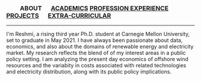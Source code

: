 
### &emsp;&emsp; ABOUT  &emsp; [ACADEMICS](./Academics.md) [PROFESSION EXPERIENCE](./profexp.md) &emsp; [PROJECTS](./projects) &emsp; [EXTRA-CURRICULAR](./extraCurricular.md)

-------  



I'm Reshmi, a rising third year Ph.D. student at Carnegie Mellon University, set to graduate in May 2021. I have always been passionate about data, economics, and also about the domains of renewable energy and electricity market. My research reflects the blend of of my interest areas in a public policy setting. I am analyzing the present day economics of offshore wind resources and the variabity in costs associated with related technologies and electricity distribution, along with its public policy implications.


 
